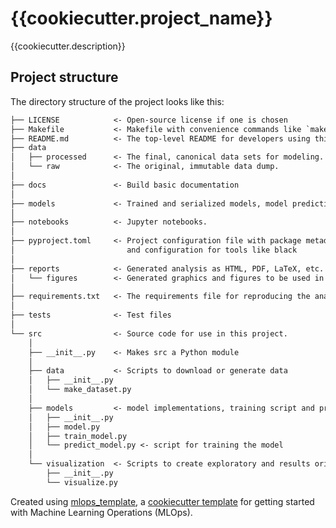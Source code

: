 # {{cookiecutter.project_name}}

{{cookiecutter.description}}

## Project structure

The directory structure of the project looks like this:

```txt
├── LICENSE            <- Open-source license if one is chosen
├── Makefile           <- Makefile with convenience commands like `make data` or `make train`
├── README.md          <- The top-level README for developers using this project.
├── data
│   ├── processed      <- The final, canonical data sets for modeling.
│   └── raw            <- The original, immutable data dump.
│
├── docs               <- Build basic documentation 
│
├── models             <- Trained and serialized models, model predictions, or model summaries
│
├── notebooks          <- Jupyter notebooks.
│
├── pyproject.toml     <- Project configuration file with package metadata for
│                         and configuration for tools like black
│
├── reports            <- Generated analysis as HTML, PDF, LaTeX, etc.
│   └── figures        <- Generated graphics and figures to be used in reporting
│
├── requirements.txt   <- The requirements file for reproducing the analysis environment
│
├── tests              <- Test files
│
└── src                <- Source code for use in this project.
    │
    ├── __init__.py    <- Makes src a Python module
    │
    ├── data           <- Scripts to download or generate data
    │   ├── __init__.py
    │   └── make_dataset.py
    │
    ├── models         <- model implementations, training script and prediction script
    │   ├── __init__.py
    │   ├── model.py
    │   ├── train_model.py
    │   └── predict_model.py <- script for training the model
    │
    └── visualization  <- Scripts to create exploratory and results oriented visualizations
        ├── __init__.py
        └── visualize.py
```

Created using [mlops_template](https://github.com/SkafteNicki/mlops_template),
a [cookiecutter template](https://github.com/cookiecutter/cookiecutter) for getting
started with Machine Learning Operations (MLOps).
